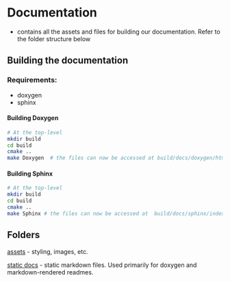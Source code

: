# Documentation

- contains all the assets and files for building our documentation. Refer to the folder structure below

## Building the documentation

### Requirements:

- doxygen
- sphinx

#### Building Doxygen

```bash
# At the top-level
mkdir build
cd build
cmake ..
make Doxygen  # the files can now be accessed at build/docs/doxygen/html/index.html
```

#### Building Sphinx

```bash
# At the top-level
mkdir build
cd build
cmake ..
make Sphinx # the files can now be accessed at  build/docs/sphinx/index.html
```

## Folders

[assets](assets) - styling, images, etc.

[static docs](static_docs) - static markdown files. Used primarily for doxygen and markdown-rendered readmes.